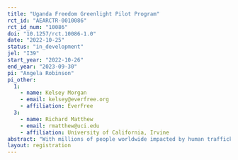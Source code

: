 ```yaml
---
title: "Uganda Freedom Greenlight Pilot Program"
rct_id: "AEARCTR-0010086"
rct_id_num: "10086"
doi: "10.1257/rct.10086-1.0"
date: "2022-10-25"
status: "in_development"
jel: "I39"
start_year: "2022-10-26"
end_year: "2023-09-30"
pi: "Angela Robinson"
pi_other:
  1:
    - name: Kelsey Morgan
    - email: kelsey@everfree.org
    - affiliation: EverFree
  3:
    - name: Richard Matthew
    - email: rmatthew@uci.edu
    - affiliation: University of California, Irvine
abstract: "With millions of people worldwide impacted by human trafficking every year, there is a strong need for high-quality interventions to support survivors in obtaining lasting freedom. The Freedom Greenlight is a case management tool that situates the survivor as the lead decision-maker in identifying their own strengths, vulnerabilities, and priorities in obtaining aftercare services. This small pilot will use a randomized control trial design to preliminarily evaluate the impact of the Freedom Greenlight on survivor well-being and reintegration as compared to current standards of care in a large-scale anti-trafficking program in Uganda. The findings from this research will be used to deepen knowledge about the most effective components of programs that support survivors of trafficking. Results will be leveraged to develop implementable tools for policymakers and practitioners that can be adopted by any aftercare program that aims to support survivors in reintegration and lasting freedom."
layout: registration
---
```


